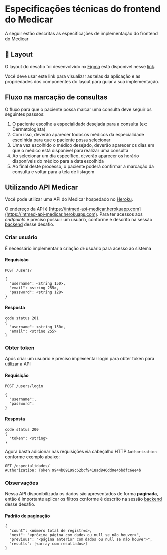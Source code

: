 # Especificações técnicas do frontend do Medicar
A seguir estão descritas as especificações de implementação do frontend do Medicar

## :art: Layout
O layout do desafio foi desenvolvido no [Figma](https://www.figma.com/) está disponível nesse [link](https://www.figma.com/file/kJIvTRUJtKin3PFthaGXnj/Desafio-Full-Stack-Intmed?node-id=0%3A1). 

Você deve usar este link para visualizar as telas da aplicação e as propriedades dos componentes do layout para guiar a sua implementação.

## Fluxo na marcação de consultas
O fluxo para que o paciente possa marcar uma consulta deve seguir os seguintes passsos:
1. O paciente escolhe a especialidade desejada para a consulta (ex: Dermatologista)
1. Com isso, deverão aparecer todos os médicos da especialidade escolhida para que o paciente possa selecionar
1. Uma vez escolhido o médico desejado, deverão aparecer os dias em que o médico está disponível para realizar uma consulta
1. Ao selecionar um dia específico, deverão aparecer os horário disponíveis do médico para a data escolhida
1. Ao final deste processo, o paciente poderá confirmar a marcação da consulta e voltar para a tela de listagem

## Utilizando API Medicar
Você pode utilizar uma API do Medicar hospedado no [Heroku](https://www.heroku.com/). 

O endereço da API é [https://intmed-api-medicar.herokuapp.com](https://intmed-api-medicar.herokuapp.com).
Para ter acessos aos _endpoints_ é preciso possuir um usuário, conforme é descrito na sessão [backend](https://github.com/Intmed-Software/desafio/tree/master/frontend/api-documentation#api) desse desafio. 

### Criar usuário
É necessário implementar a criação de usuário para acesso ao sistema

#### Requisição
```
POST /users/

{
  "username": <string 150>,
  "email": <string 255>,
  "password": <string 128>
}
```

#### Resposta
```
code status 201
{
  "username": <string 150>,
  "email": <string 255>
}
```

### Obter token
Após criar um usuário é preciso implementar login para obter token para utilizar a API

#### Requisição
```
POST /users/login

{
  "username":,
  "password":
}
```

#### Resposta
```
code status 200
{
  "token": <string>
}
```

Agora basta adicionar nas requisições via cabeçalho HTTP `Authorization` conforme exemplo abaixo:
```
GET /especialidades/
Authorization: Token 9944b09199c62bcf9418ad846dd0e4bbdfc6ee4b
```

### Observações
Nessa API disponibilizada os dados são apresentados de forma **paginada**, então é importante aplicar os filtros conforme é descrito na sessão [backend](https://github.com/Intmed-Software/desafio/tree/master/frontend/api-documentation#api) desse desafio.

#### Padrão de paginação
```
{
  "count": <número total de registros>,
  "next": "<próxima página com dados ou null se não houver>",
  "previous": "<página anterior com dados ou null se não houver>",
  "results": [<array com resultados>]
}
```

